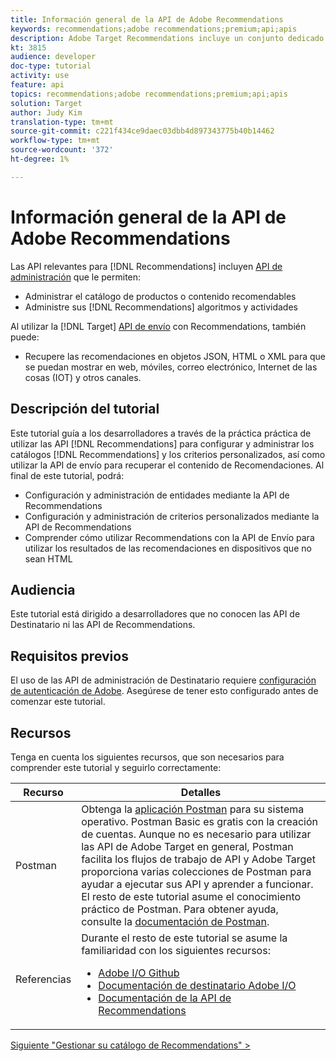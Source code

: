 ```yaml
---
title: Información general de la API de Adobe Recommendations
keywords: recommendations;adobe recommendations;premium;api;apis
description: Adobe Target Recommendations incluye un conjunto dedicado de API que le permiten administrar su catálogo de productos y/o contenido recomendables; administrar los algoritmos y campañas de las recomendaciones; y envíe recomendaciones en objetos JSON, HTML o XML para que se muestren en web, móviles, de correo electrónico, IOT y otros canales.
kt: 3815
audience: developer
doc-type: tutorial
activity: use
feature: api
topics: recommendations;adobe recommendations;premium;api;apis
solution: Target
author: Judy Kim
translation-type: tm+mt
source-git-commit: c221f434ce9daec03dbb4d897343775b40b14462
workflow-type: tm+mt
source-wordcount: '372'
ht-degree: 1%

---
```



# Información general de la API de Adobe Recommendations

Las API relevantes para [!DNL Recommendations] incluyen [API de administración](https://docs.adobe.com/content/help/en/target/using/apis/api-overview.html) que le permiten:

* Administrar el catálogo de productos o contenido recomendables
* Administre sus [!DNL Recommendations] algoritmos y actividades

Al utilizar la [!DNL Target] [API de envío](https://docs.adobe.com/content/help/en/target/using/apis/api-overview.html) con Recommendations, también puede:

* Recupere las recomendaciones en objetos JSON, HTML o XML para que se puedan mostrar en web, móviles, correo electrónico, Internet de las cosas (IOT) y otros canales.

## Descripción del tutorial

Este tutorial guía a los desarrolladores a través de la práctica práctica de utilizar las API [!DNL Recommendations] para configurar y administrar los catálogos [!DNL Recommendations] y los criterios personalizados, así como utilizar la API de envío para recuperar el contenido de Recomendaciones. Al final de este tutorial, podrá:

* Configuración y administración de entidades mediante la API de Recommendations
* Configuración y administración de criterios personalizados mediante la API de Recommendations
* Comprender cómo utilizar Recommendations con la API de Envío para utilizar los resultados de las recomendaciones en dispositivos que no sean HTML

## Audiencia

Este tutorial está dirigido a desarrolladores que no conocen las API de Destinatario ni las API de Recommendations.

## Requisitos previos

El uso de las API de administración de Destinatario requiere [configuración de autenticación de Adobe](../apis/configure-io-target-integration.md). Asegúrese de tener esto configurado antes de comenzar este tutorial.

## Recursos

Tenga en cuenta los siguientes recursos, que son necesarios para comprender este tutorial y seguirlo correctamente:

| Recurso | Detalles |
| --- | --- |
| Postman | Obtenga la [aplicación Postman](https://www.postman.com/downloads/) para su sistema operativo. Postman Basic es gratis con la creación de cuentas. Aunque no es necesario para utilizar las API de Adobe Target en general, Postman facilita los flujos de trabajo de API y Adobe Target proporciona varias colecciones de Postman para ayudar a ejecutar sus API y aprender a funcionar. El resto de este tutorial asume el conocimiento práctico de Postman. Para obtener ayuda, consulte la [documentación de Postman](https://learning.getpostman.com/). |
| Referencias | Durante el resto de este tutorial se asume la familiaridad con los siguientes recursos:<UL><li>[Adobe I/O Github](https://github.com/adobeio)</li><li>[Documentación de destinatario Adobe I/O](https://developers.adobetarget.com/api/#introduction)</li><li>[Documentación de la API de Recommendations](https://developers.adobetarget.com/api/recommendations/)</li></ul> |

[Siguiente &quot;Gestionar su catálogo de Recommendations&quot; >](manage-catalog.md)
